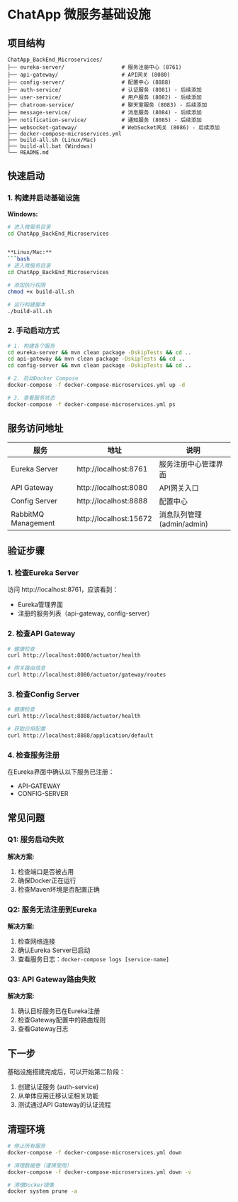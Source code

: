 # ChatApp 微服务基础设施

## 项目结构

```
ChatApp_BackEnd_Microservices/
├── eureka-server/                  # 服务注册中心 (8761)
├── api-gateway/                    # API网关 (8080)
├── config-server/                  # 配置中心 (8888)
├── auth-service/                   # 认证服务 (8081) - 后续添加
├── user-service/                   # 用户服务 (8082) - 后续添加
├── chatroom-service/               # 聊天室服务 (8083) - 后续添加
├── message-service/                # 消息服务 (8084) - 后续添加
├── notification-service/           # 通知服务 (8085) - 后续添加
├── websocket-gateway/              # WebSocket网关 (8086) - 后续添加
├── docker-compose-microservices.yml
├── build-all.sh (Linux/Mac)
├── build-all.bat (Windows)
└── README.md
```

## 快速启动

### 1. 构建并启动基础设施

**Windows:**
```bash
# 进入微服务目录
cd ChatApp_BackEnd_Microservices


**Linux/Mac:**
```bash
# 进入微服务目录
cd ChatApp_BackEnd_Microservices

# 添加执行权限
chmod +x build-all.sh

# 运行构建脚本
./build-all.sh
```

### 2. 手动启动方式

```bash
# 1. 构建各个服务
cd eureka-server && mvn clean package -DskipTests && cd ..
cd api-gateway && mvn clean package -DskipTests && cd ..
cd config-server && mvn clean package -DskipTests && cd ..

# 2. 启动Docker Compose
docker-compose -f docker-compose-microservices.yml up -d

# 3. 查看服务状态
docker-compose -f docker-compose-microservices.yml ps
```

## 服务访问地址

| 服务 | 地址 | 说明 |
|------|------|------|
| Eureka Server | http://localhost:8761 | 服务注册中心管理界面 |
| API Gateway | http://localhost:8080 | API网关入口 |
| Config Server | http://localhost:8888 | 配置中心 |
| RabbitMQ Management | http://localhost:15672 | 消息队列管理 (admin/admin) |

## 验证步骤

### 1. 检查Eureka Server
访问 http://localhost:8761，应该看到：
- Eureka管理界面
- 注册的服务列表（api-gateway, config-server）

### 2. 检查API Gateway
```bash
# 健康检查
curl http://localhost:8080/actuator/health

# 网关路由信息
curl http://localhost:8080/actuator/gateway/routes
```

### 3. 检查Config Server
```bash
# 健康检查
curl http://localhost:8888/actuator/health

# 获取应用配置
curl http://localhost:8888/application/default
```

### 4. 检查服务注册
在Eureka界面中确认以下服务已注册：
- API-GATEWAY
- CONFIG-SERVER

## 常见问题

### Q1: 服务启动失败
**解决方案:**
1. 检查端口是否被占用
2. 确保Docker正在运行
3. 检查Maven环境是否配置正确

### Q2: 服务无法注册到Eureka
**解决方案:**
1. 检查网络连接
2. 确认Eureka Server已启动
3. 查看服务日志：`docker-compose logs [service-name]`

### Q3: API Gateway路由失败
**解决方案:**
1. 确认目标服务已在Eureka注册
2. 检查Gateway配置中的路由规则
3. 查看Gateway日志

## 下一步

基础设施搭建完成后，可以开始第二阶段：
1. 创建认证服务 (auth-service)
2. 从单体应用迁移认证相关功能
3. 测试通过API Gateway的认证流程

## 清理环境

```bash
# 停止所有服务
docker-compose -f docker-compose-microservices.yml down

# 清理数据卷（谨慎使用）
docker-compose -f docker-compose-microservices.yml down -v

# 清理Docker镜像
docker system prune -a
```